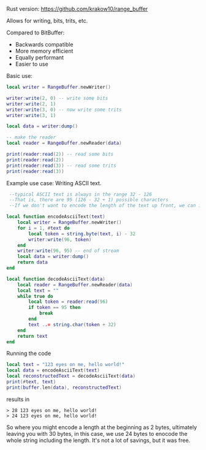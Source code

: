 Rust version: https://github.com/krakow10/range_buffer

Allows for writing, bits, trits, etc.

Compared to BitBuffer:  
* Backwards compatible  
* More memory efficient  
* Equally performant  
* Easier to use

Basic use:
```lua
local writer = RangeBuffer.newWriter()

writer:write(2, 0) -- write some bits
writer:write(2, 1)
writer:write(3, 0) -- now write some trits
writer:write(3, 1)

local data = writer:dump()

-- make the reader
local reader = RangeBuffer.newReader(data)

print(reader:read(2)) -- read some bits
print(reader:read(2))
print(reader:read(3)) -- read some trits
print(reader:read(3))
```

Example use case: Writing ASCII text.
```lua
 --typical ASCII text is always in the range 32 - 126
 --That is, there are 95 (126 - 32 + 1) possible characters
 --If we don't want to encode the length of the text up front, we can include an extra end-of-stream character as character 95

local function encodeAsciiText(text)
	local writer = RangeBuffer.newWriter()
	for i = 1, #text do
		local token = string.byte(text, i) - 32
		writer:write(96, token)
	end
	writer:write(96, 95) -- end of stream
	local data = writer:dump()
	return data
end

local function decodeAsciiText(data)
	local reader = RangeBuffer.newReader(data)
	local text = ""
	while true do
		local token = reader:read(96)
		if token == 95 then
			break
		end
		text ..= string.char(token + 32)
	end
	return text
end
```
Running the code
```lua
local text = "123 eyes on me, hello world!"
local data = encodeAsciiText(text)
local reconstructedText = decodeAsciiText(data)
print(#text, text)
print(buffer.len(data), reconstructedText)
```
results in
```
> 28 123 eyes on me, hello world!
> 24 123 eyes on me, hello world!
```
So where you might encode a length at the beginning as 2 bytes, ultimately leaving you with 30 bytes,
in this case, we use 24 bytes to enocode the whole string including the length.
It's not a lot of savings, but it was free.
